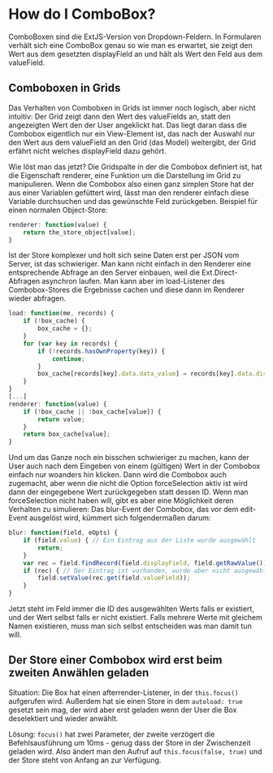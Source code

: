How do I ComboBox?
==================

ComboBoxen sind die ExtJS-Version von Dropdown-Feldern. In Formularen verhält sich eine ComboBox genau so wie man es erwartet, sie zeigt den Wert aus dem gesetzten displayField an und hält als Wert den Feld aus dem valueField.

## Comboboxen in Grids

Das Verhalten von Combobxen in Grids ist immer noch logisch, aber nicht intuitiv: Der Grid zeigt dann den Wert des valueFields an, statt den angezeigten Wert den der User angeklickt hat. Das liegt daran dass die Combobox eigentlich nur ein View-Element ist, das nach der Auswahl nur den Wert aus dem valueField an den Grid (das Model) weitergibt, der Grid erfährt nicht welches displayField dazu gehört.

Wie löst man das jetzt? Die Gridspalte in der die Combobox definiert ist, hat die Eigenschaft renderer, eine Funktion um die Darstellung im Grid zu manipulieren. Wenn die Combobox also einen ganz simplen Store hat der aus einer Variablen gefüttert wird, lässt man den renderer einfach diese Variable durchsuchen und das gewünschte Feld zurückgeben. Beispiel für einen normalen Object-Store:

```js
renderer: function(value) {
    return the_store_object[value];
}
```

Ist der Store komplexer und holt sich seine Daten erst per JSON vom Server, ist das schwieriger. Man kann nicht einfach in den Renderer eine entsprechende Abfrage an den Server einbauen, weil die Ext.Direct-Abfragen asynchron laufen. Man kann aber im load-Listener des Combobox-Stores die Ergebnisse cachen und diese dann im Renderer wieder abfragen.

```js
load: function(me, records) {
    if (!box_cache) {
        box_cache = {};
    }
    for (var key in records) {
        if (!records.hasOwnProperty(key)) {
            continue;
        }
        box_cache[records[key].data.data_value] = records[key].data.display_value;
    }
}
[...]
renderer: function(value) {
    if (!box_cache || !box_cache[value]) {
        return value;
    }
    return box_cache[value];
}
```

Und um das Ganze noch ein bisschen schwieriger zu machen, kann der User auch nach dem Eingeben von einem (gültigen) Wert in der Combobox einfach nur woanders hin klicken. Dann wird die Combobox auch zugemacht, aber wenn die nicht die Option forceSelection aktiv ist wird dann der eingegebene Wert zurückgegeben statt dessen ID.
Wenn man forceSelection nicht haben will, gibt es aber eine Möglichkeit deren Verhalten zu simulieren: Das blur-Event der Combobox, das vor dem edit-Event ausgelöst wird, kümmert sich folgendermaßen darum:

```js
blur: function(field, eOpts) {
    if (field.value) { // Ein Eintrag aus der Liste wurde ausgewählt
        return;
    }
    var rec = field.findRecord(field.displayField, field.getRawValue());
    if (rec) { // Der Eintrag ist vorhanden, wurde aber nicht ausgewählt
        field.setValue(rec.get(field.valueField));
    }
}
```

Jetzt steht im Feld immer die ID des ausgewählten Werts falls er existiert, und der Wert selbst falls er nicht existiert. Falls mehrere Werte mit gleichem Namen existieren, muss man sich selbst entscheiden was man damit tun will.

## Der Store einer Combobox wird erst beim zweiten Anwählen geladen

Situation: Die Box hat einen afterrender-Listener, in der `this.focus()` aufgerufen wird. Außerdem hat sie einen Store in dem `autoload: true` gesetzt sein mag, der wird aber erst geladen wenn der User die Box deselektiert und wieder anwählt.

Lösung: `focus()` hat zwei Parameter, der zweite verzögert die Befehlsausführung um 10ms - genug dass der Store in der Zwischenzeit geladen wird. Also ändert man den Aufruf auf `this.focus(false, true)` und der Store steht von Anfang an zur Verfügung.